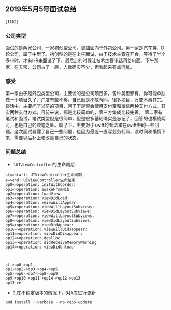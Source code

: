 ## 2019年5月5号面试总结
[TOC]

### 公司类型
面试的是两家公司，一家初创型公司，更加面向于外包公司。另一家是汽车类，D轮公司，属于中型了。初创型的是在上午面试，由于技术主管在开会，等待了半个多小时，才有HR来面试了下，最后走的时候让技术主管电话再给电面。下午那家，在五常，公司占了一层，人数确实不少，但看起来有点混乱。

### 感受
第一家由于是外包类型公司，主要谈的是公司项目多，各种类型都有，你可能单独做一个项目久了，广度有些不够。自己倒是不敢苟同，很多项目，万变不离其宗。谈话中，主要问了以前的项目，问了下是否会使用支付宝和微信两种支付方式。其实两种支付方式，目前来说，都是比较简单的，第三方集成比较完善。
第二家有笔试和面试，笔试类型但是很简单，但是很多基础确实是忘记了，回答的也模棱两可，也是自己的败笔之处。聊了下，主要对于swift的看法和在swift中的一些问题。这次面试暴露了自己一些问题，也因为最近一直写业务代码，没时间和懒惰下来，需要以后补上和改善自己的状态。

### 问题总结

* 1.`UIViewController`的生命周期

    
```flow
st=>start: UIViewController生命周期
e=>end: UIViewController生命结束
op0=>operation: initWithCorder:
op1=>operation: awakeFromNib
op2=>operation: loadView
op3=>operation: viewDidLoad:
op4=>operation: veiewWillAppear:
op5=>operation: viewWillLayoutSubviews:
op6=>operation: viewDidLayoutSubviews:
op7=>operation: viewWillLayoutSubviews:
op8=>operation: viewDidLayoutSubviews:
op9=>operation: viewDidAppear:
op10=>operation: viewWillDidsappear:
op11=>operation: viewDidDisappear:
op12=>operation: dealloc
op13=>operation: didReceiveMemoryWarning
op14=>operation: viewDidUnload



st->op0->op1
op1->op2->op3->op4->op5
op5->op6->op7->op8->op9
op9->op10->op11->op14->op12->op13
op13->e
```


* 2.在不锁定版本的情况下，对A库进行更新


```swift
pod install --verbose --no-repo-update
```

